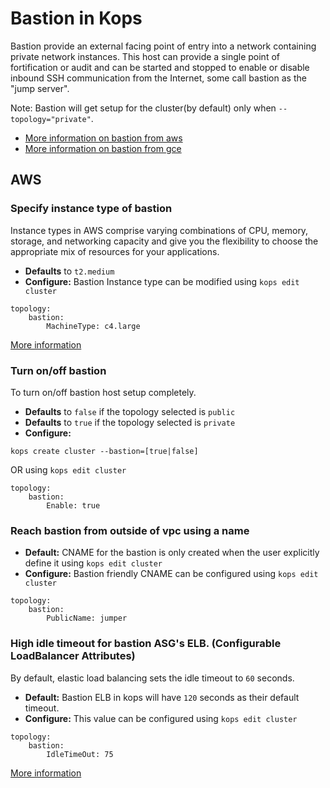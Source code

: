 # Bastion in Kops

Bastion provide an external facing point of entry into a network containing private network instances. This host can provide a single point of fortification or audit and can be started and stopped to enable or disable inbound SSH communication from the Internet, some call bastion as the "jump server".

Note: Bastion will get setup for the cluster(by default) only when `--topology="private"`.

* [More information on bastion from aws](http://docs.aws.amazon.com/quickstart/latest/linux-bastion/architecture.html)
* [More information on bastion from gce](https://cloud.google.com/solutions/connecting-securely#bastion)

## AWS

### Specify instance type of bastion

Instance types in AWS comprise varying combinations of CPU, memory, storage, and networking capacity and give you the flexibility to choose the appropriate mix of resources for your applications.

- **Defaults** to `t2.medium`
- **Configure:** Bastion Instance type can be modified using `kops edit cluster`
```
topology:
    bastion:
        MachineType: c4.large
```
[More information](https://aws.amazon.com/ec2/instance-types/)


### Turn on/off bastion

To turn on/off bastion host setup completely.
- **Defaults** to `false` if the topology selected is `public`
- **Defaults** to `true` if the topology selected is `private`
- **Configure:**
```
kops create cluster --bastion=[true|false]
```
OR using `kops edit cluster`
```
topology:
    bastion:
        Enable: true
```

### Reach bastion from outside of vpc using a name

- **Default:** CNAME for the bastion is only created when the user explicitly define it using `kops edit cluster`
- **Configure:** Bastion friendly CNAME can be configured using `kops edit cluster`
```
topology:
    bastion:
        PublicName: jumper
```

### High idle timeout for bastion ASG's ELB. (Configurable LoadBalancer Attributes)

By default, elastic load balancing sets the idle timeout to `60` seconds.
- **Default:** Bastion ELB in kops will have `120` seconds as their default timeout.
- **Configure:** This value can be configured using `kops edit cluster`
```
topology:
    bastion:
        IdleTimeOut: 75
```
[More information](http://docs.aws.amazon.com/elasticloadbalancing/latest/classic/config-idle-timeout.html)
